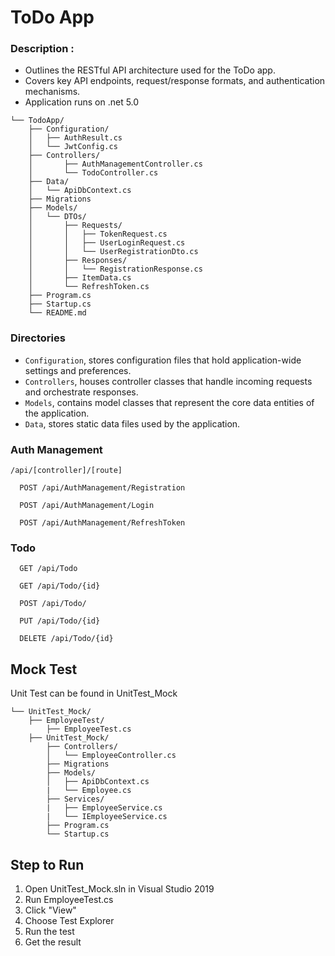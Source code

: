 # ToDo App

### Description :

- Outlines the RESTful API architecture used for the ToDo app.
- Covers key API endpoints, request/response formats, and authentication mechanisms.
- Application runs on .net 5.0

```
└── TodoApp/
    ├── Configuration/
    │   ├── AuthResult.cs
    │   └── JwtConfig.cs
    ├── Controllers/
    │       ├── AuthManagementController.cs
    │       └── TodoController.cs   
    ├── Data/
    │   └── ApiDbContext.cs
    ├── Migrations
    ├── Models/
    │   └── DTOs/
    │       ├── Requests/
    │       │   ├── TokenRequest.cs
    │       │   ├── UserLoginRequest.cs
    │       │   └── UserRegistrationDto.cs
    │       ├── Responses/
    │       │   └── RegistrationResponse.cs
    │       ├── ItemData.cs
    │       └── RefreshToken.cs
    ├── Program.cs
    ├── Startup.cs
    └── README.md
```

### Directories

- `Configuration`, stores configuration files that hold application-wide settings and preferences.
- `Controllers`, houses controller classes that handle incoming requests and orchestrate responses.
- `Models`, contains model classes that represent the core data entities of the application.
- `Data`, stores static data files used by the application.

### Auth Management

`/api/[controller]/[route]`

```http
  POST /api/AuthManagement/Registration
```

```http
  POST /api/AuthManagement/Login
```

```http
  POST /api/AuthManagement/RefreshToken
```

### Todo

```http
  GET /api/Todo
```

```http
  GET /api/Todo/{id}
```

```http
  POST /api/Todo/
```

```http
  PUT /api/Todo/{id}
```

```http
  DELETE /api/Todo/{id}
```

## Mock Test
Unit Test can be found in UnitTest_Mock

```
└── UnitTest_Mock/
    ├── EmployeeTest/
        ├── EmployeeTest.cs
    ├── UnitTest_Mock/
        ├── Controllers/
        │   └── EmployeeController.cs   
        ├── Migrations
        ├── Models/
        │   ├── ApiDbContext.cs
        |   └── Employee.cs
        ├── Services/
        |   ├── EmployeeService.cs 
        |   └── IEmployeeService.cs
        ├── Program.cs
        └── Startup.cs
```

## Step to Run
1. Open UnitTest_Mock.sln in Visual Studio 2019
2. Run EmployeeTest.cs
3. Click "View"
3. Choose Test Explorer
4. Run the test
5. Get the result